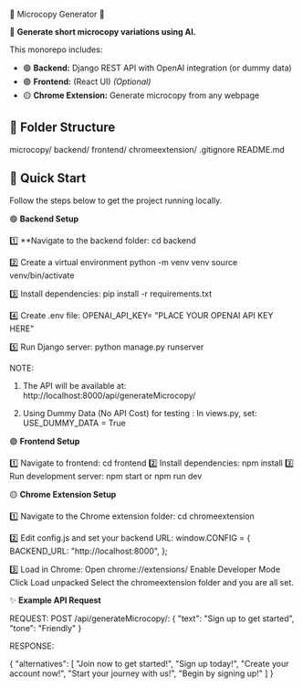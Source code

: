 📝 Microcopy Generator 📝

🎯 **Generate short microcopy variations using AI.**

This monorepo includes:

- 🟢 **Backend:** Django REST API with OpenAI integration (or dummy data)
- 🟣 **Frontend:** (React UI) *(Optional)*
- 🟡 **Chrome Extension:** Generate microcopy from any webpage

## 📂 Folder Structure

microcopy/
  backend/
  frontend/
  chromeextension/
  .gitignore
  README.md

## 🚀 Quick Start
Follow the steps below to get the project running locally.

🟢 **Backend Setup**

1️⃣ **Navigate to the backend folder: cd backend

2️⃣ Create a virtual environment
  python -m venv venv
  source venv/bin/activate

3️⃣ Install dependencies: pip install -r requirements.txt

4️⃣ Create .env file: OPENAI_API_KEY= "PLACE YOUR OPENAI API KEY HERE"

5️⃣ Run Django server: python manage.py runserver

NOTE:
1. The API will be available at: http://localhost:8000/api/generateMicrocopy/

2. Using Dummy Data (No API Cost) for testing :
   In views.py, set:  USE_DUMMY_DATA = True


🟣 **Frontend Setup**

1️⃣ Navigate to frontend: cd frontend
2️⃣ Install dependencies: npm install
3️⃣ Run development server: npm start or npm run dev


🟡 **Chrome Extension Setup**

1️⃣ Navigate to the Chrome extension folder: cd chromeextension

2️⃣ Edit config.js and set your backend URL:
  window.CONFIG = {
  BACKEND_URL: "http://localhost:8000", 
  };
  
3️⃣ Load in Chrome:
    Open chrome://extensions/
    Enable Developer Mode
    Click Load unpacked
    Select the chromeextension folder and you are all set.


✨ **Example API Request**

REQUEST:
POST /api/generateMicrocopy/:
{
  "text": "Sign up to get started",
  "tone": "Friendly"
}

RESPONSE:

{
  "alternatives": [
    "Join now to get started!",
    "Sign up today!",
    "Create your account now!",
    "Start your journey with us!",
    "Begin by signing up!"
  ]
}
